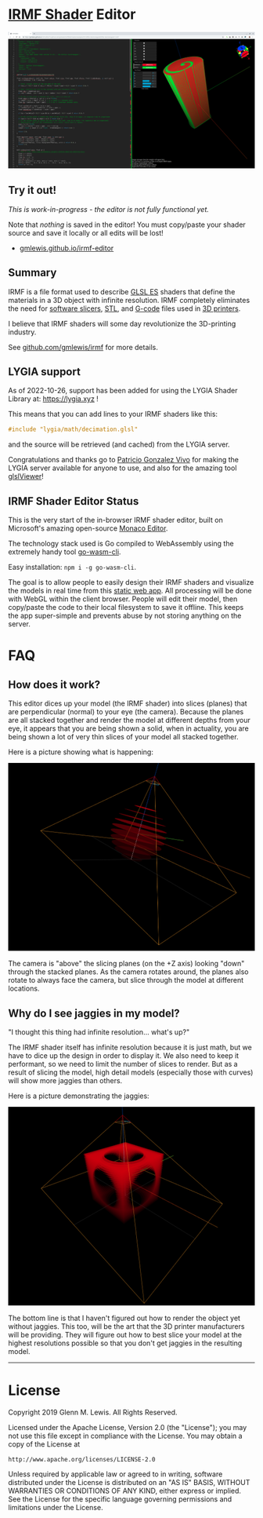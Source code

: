 # [IRMF Shader](https://github.com/gmlewis/irmf) Editor

![example with value ranges](value-ranges.png)

## Try it out!

*This is work-in-progress - the editor is not fully functional yet.*

Note that *nothing* is saved in the editor! You must copy/paste your
shader source and save it locally or all edits will be lost!

* [gmlewis.github.io/irmf-editor](https://gmlewis.github.io/irmf-editor)

## Summary

IRMF is a file format used to describe [GLSL
ES](https://en.wikipedia.org/wiki/OpenGL_ES) shaders that define the
materials in a 3D object with infinite resolution. IRMF completely
eliminates the need for [software
slicers](https://en.wikipedia.org/wiki/Slicer_(3D_printing)),
[STL](https://en.wikipedia.org/wiki/STL_(file_format)), and
[G-code](https://en.wikipedia.org/wiki/G-code) files used in
[3D printers](https://en.wikipedia.org/wiki/3D_printing).

I believe that IRMF shaders will some day revolutionize the 3D-printing industry.

See [github.com/gmlewis/irmf](https://github.com/gmlewis/irmf) for more
details.

## LYGIA support

As of 2022-10-26, support has been added for using the LYGIA Shader Library
at: https://lygia.xyz !

This means that you can add lines to your IRMF shaders like this:

```glsl
#include "lygia/math/decimation.glsl"
```

and the source will be retrieved (and cached) from the LYGIA server.

Congratulations and thanks go to [Patricio Gonzalez Vivo](https://github.com/sponsors/patriciogonzalezvivo)
for making the LYGIA server available for anyone to use, and also
for the amazing tool [glslViewer](https://github.com/patriciogonzalezvivo/glslViewer)!

## IRMF Shader Editor Status

This is the very start of the in-browser IRMF shader editor, built on
Microsoft's amazing open-source [Monaco Editor](https://microsoft.github.io/monaco-editor/monarch.html).

The technology stack used is Go compiled to WebAssembly using the
extremely handy tool [go-wasm-cli](https://github.com/mfrachet/go-wasm-cli).

Easy installation: `npm i -g go-wasm-cli`.

The goal is to allow people to easily design their IRMF shaders and
visualize the models in real time from this [static web app](https://gmlewis.github.io/irmf-editor).
All processing will be done with WebGL within the client browser.
People will edit their model, then copy/paste the code to
their local filesystem to save it offline.
This keeps the app super-simple and prevents abuse by not storing
anything on the server.

# FAQ

## How does it work?

This editor dices up your model (the IRMF shader) into slices (planes)
that are perpendicular (normal) to your eye (the camera). Because the
planes are all stacked together and render the model at different depths
from your eye, it appears that you are being shown a solid, when in
actuality, you are being shown a lot of very thin slices of your model
all stacked together.

Here is a picture showing what is happening:

![How it works](how-it-works.png)

The camera is "above" the slicing planes (on the +Z axis) looking "down"
through the stacked planes. As the camera rotates around, the planes
also rotate to always face the camera, but slice through the model at
different locations.

## Why do I see jaggies in my model?

"I thought this thing had infinite resolution... what's up?"

The IRMF shader itself has infinite resolution because it is just math,
but we have to dice up the design in order to display it. We also
need to keep it performant, so we need to limit the number of slices to
render. But as a result of slicing the model, high detail models
(especially those with curves) will show more jaggies than others.

Here is a picture demonstrating the jaggies:

![Jaggies](jaggies.png)

The bottom line is that I haven't figured out how to render the object
yet without jaggies. This too, will be the art that the 3D printer
manufacturers will be providing. They will figure out how to best
slice your model at the highest resolutions possible so that you don't
get jaggies in the resulting model.

----------------------------------------------------------------------

# License

Copyright 2019 Glenn M. Lewis. All Rights Reserved.

Licensed under the Apache License, Version 2.0 (the "License");
you may not use this file except in compliance with the License.
You may obtain a copy of the License at

    http://www.apache.org/licenses/LICENSE-2.0

Unless required by applicable law or agreed to in writing, software
distributed under the License is distributed on an "AS IS" BASIS,
WITHOUT WARRANTIES OR CONDITIONS OF ANY KIND, either express or implied.
See the License for the specific language governing permissions and
limitations under the License.
